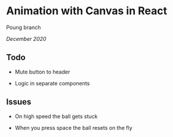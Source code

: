 # Animation with Canvas in React

Poung branch

*December 2020*

## Todo

- Mute button to header

- Logic in separate components

## Issues

- On high speed the ball gets stuck

- When you press space the ball resets on the fly